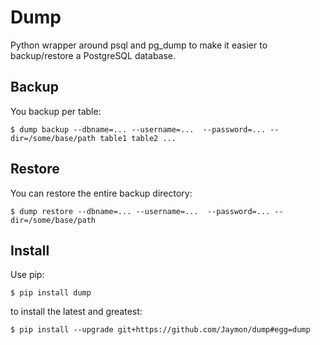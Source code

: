 # Dump

Python wrapper around psql and pg_dump to make it easier to backup/restore a PostgreSQL database.


## Backup

You backup per table:

    $ dump backup --dbname=... --username=...  --password=... --dir=/some/base/path table1 table2 ...


## Restore

You can restore the entire backup directory:

    $ dump restore --dbname=... --username=...  --password=... --dir=/some/base/path


## Install

Use pip:

    $ pip install dump

to install the latest and greatest:

    $ pip install --upgrade git+https://github.com/Jaymon/dump#egg=dump


